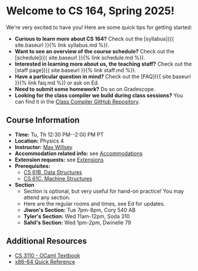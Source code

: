 ---
---

# Welcome to CS 164, Spring 2025!

We're very excited to have you! Here are some quick tips for getting
started:

-   **Curious to learn more about CS 164?** Check out the
    [syllabus]({{ site.baseurl }}{% link syllabus.md %}).
-   **Want to see an overview of the course schedule?** Check out the
    [schedule]({{ site.baseurl }}{% link schedule.md %}).
-   **Interested in learning more about us, the teaching staff?** Check
    out the [staff page]({{ site.baseurl }}{% link staff.md %}).
-   **Have a particular question in mind?** Check out the
    [FAQ]({{ site.baseurl }}{% link faq.md %}) or ask on Ed.
-   **Need to submit some homework?** Do so on Gradescope.
-   **Looking for the class compiler we build during class sessions?**
     You can find it in the [Class Compiler GitHub Repository](https://github.com/berkeley-cs164-sp25/class-compiler-sp25).

## Course Information

- **Time:** Tu, Th 12:30 PM--2:00 PM PT
- **Location:** Physics 4
- **Instructor:** [Max Willsey](https://www.mwillsey.com/)
- **Accommodation related info:** see [Accommodations](./syllabus.html#Accommodations)
- **Extension requests:** see [Extensions](./syllabus.html#Extensions)
- **Prerequisites:**
    - [CS 61B. Data Structures](https://www2.eecs.berkeley.edu/Courses/CS61B/)
    - [CS 61C. Machine Structures](https://www2.eecs.berkeley.edu/Courses/CS61C/)
- **Section**
    - Section is optional, but very useful for hand-on practice! You may attend any section.
    - Here are the regular rooms and times, see Ed for updates.
    - **Jiwon's Section:** Tue 7pm-8pm, Cory 540 AB
    - **Tyler's Section:** Wed 11am-12pm, Soda 310
    - **Sahil's Section:** Wed 1pm-2pm, Dwinelle 79

## Additional Resources
- [CS 3110 - OCaml Textbook](https://cs3110.github.io/textbook/cover.html)
- [x86-64 Quick Reference](./md-notes/99-Assembly-Reference.html)
